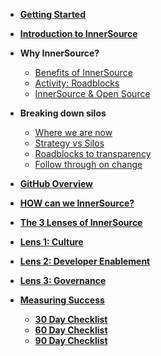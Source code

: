 * [**Getting Started**](00_getting_started.md)

* [**Introduction to InnerSource**](intro_innersource.md)

* **Why InnerSource?**
  * [Benefits of InnerSource](innersource_benefits.md)
  * [Activity: Roadblocks](roadblocks.md)
  * [InnerSource & Open Source](innersource_open_source.md)

* **Breaking down silos**
  * [Where we are now](where_we_are.md)
  * [Strategy vs Silos](silo_strategy.md)
  * [Roadblocks to transparency](roadblocks_transparency.md)
  * [Follow through on change](follow_through_on_change.md)

* [**GitHub Overview**](github_overview.md)

* [**HOW can we InnerSource?**](how_can_we_innersource.md)

* [**The 3 Lenses of InnerSource**](3_lenses_innersource.md)

* [**Lens 1: Culture**](lens_1_culture.md)

* [**Lens 2: Developer Enablement**](lens_2_dev_enablement.md)

* [**Lens 3: Governance**](lens_3_governance.md)

* [**Measuring Success**](measuring_success.md)
  * [**30 Day Checklist**](30_checklist.md)
  * [**60 Day Checklist**](60_checklist.md)
  * [**90 Day Checklist**](90_checklist.md)
